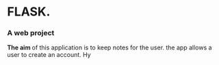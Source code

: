 # FLASK.
### A web project  <br />
<b> The aim </b> of this application is to keep notes for the user.
the app allows a user to create an account.
Hy
